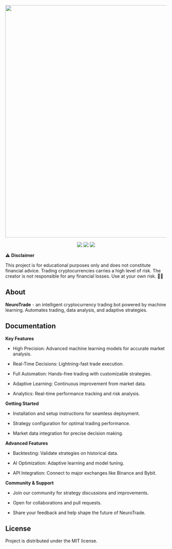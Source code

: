 <p align="center">
      <img src="https://i.ibb.co/FbgvK6rX/u8744468796-Neuro-Trade-beautifully-logo-with-a-name-in-the-fiel-9bb1cf55-37a1-4088-9060-c280e4ca705.png" width="726">
</p>

<p align="center">
   <img src="https://img.shields.io/badge/AI_Crypto_Trading_Bot-%23006400">
   <img src="https://img.shields.io/badge/Version-v.2.13.0-%23DAA520">
   <img src="https://img.shields.io/badge/License-MIT-%23FFF8DC">
</p>

⚠️ **Disclaimer**

This project is for educational purposes only and does not constitute financial advice. Trading cryptocurrencies carries a high level of risk. The creator is not responsible for any financial losses. Use at your own risk. 🚫💸


## About

**NeuroTrade** - an intelligent cryptocurrency trading bot powered by machine learning. Automates trading, data analysis, and adaptive strategies.

## Documentation

**Key Features**

- High Precision: Advanced machine learning models for accurate market analysis.

- Real-Time Decisions: Lightning-fast trade execution.

- Full Automation: Hands-free trading with customizable strategies.

- Adaptive Learning: Continuous improvement from market data.

- Analytics: Real-time performance tracking and risk analysis.


**Getting Started**

- Installation and setup instructions for seamless deployment.

- Strategy configuration for optimal trading performance.

- Market data integration for precise decision making.


**Advanced Features**

- Backtesting: Validate strategies on historical data.

- AI Optimization: Adaptive learning and model tuning.

- API Integration: Connect to major exchanges like Binance and Bybit.


**Community & Support**

- Join our community for strategy discussions and improvements.

- Open for collaborations and pull requests.

- Share your feedback and help shape the future of NeuroTrade.

## License

Project is distributed under the MIT license.
